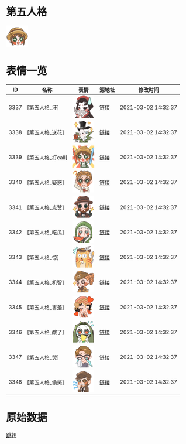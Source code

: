 # 第五人格

<img src="./cover.png" height="60" alt="cover" />

# 表情一览

|ID|名称|表情|源地址|修改时间|
|----|----|----|----|----|
|3337|[第五人格_汗]|<img src="./pic/003337_%5B第五人格_汗%5D.png" height="60" alt="汗"/>|[链接](http://i0.hdslb.com/bfs/emote/2c4b2ba78babafb6c48aefe17791ce1a596e2f37.png)|2021-03-02 14:32:37|
|3338|[第五人格_送花]|<img src="./pic/003338_%5B第五人格_送花%5D.png" height="60" alt="送花"/>|[链接](http://i0.hdslb.com/bfs/emote/5f7bffa5b1c838cbbbf3e1c7041aade8ff37e8ef.png)|2021-03-02 14:32:37|
|3339|[第五人格_打call]|<img src="./pic/003339_%5B第五人格_打call%5D.png" height="60" alt="打call"/>|[链接](http://i0.hdslb.com/bfs/emote/500af9b88cea3a8465c6af89c4a77aa757d1d433.png)|2021-03-02 14:32:37|
|3340|[第五人格_疑惑]|<img src="./pic/003340_%5B第五人格_疑惑%5D.png" height="60" alt="疑惑"/>|[链接](http://i0.hdslb.com/bfs/emote/bda873c19431335c45507831d60060e33e99b377.png)|2021-03-02 14:32:37|
|3341|[第五人格_点赞]|<img src="./pic/003341_%5B第五人格_点赞%5D.png" height="60" alt="点赞"/>|[链接](http://i0.hdslb.com/bfs/emote/2a3c18e6450de05ff07142c3f981017d84de5b0c.png)|2021-03-02 14:32:37|
|3342|[第五人格_吃瓜]|<img src="./pic/003342_%5B第五人格_吃瓜%5D.png" height="60" alt="吃瓜"/>|[链接](http://i0.hdslb.com/bfs/emote/16815f3bcf0d483ee73cbde8945b74f41100d986.png)|2021-03-02 14:32:37|
|3343|[第五人格_惊]|<img src="./pic/003343_%5B第五人格_惊%5D.png" height="60" alt="惊"/>|[链接](http://i0.hdslb.com/bfs/emote/0817afca5359dfaf255804411d08a91c229f9321.png)|2021-03-02 14:32:37|
|3344|[第五人格_机智]|<img src="./pic/003344_%5B第五人格_机智%5D.png" height="60" alt="机智"/>|[链接](http://i0.hdslb.com/bfs/emote/f1cd9fa558863065715d120a8dafcac886e5835c.png)|2021-03-02 14:32:37|
|3345|[第五人格_害羞]|<img src="./pic/003345_%5B第五人格_害羞%5D.png" height="60" alt="害羞"/>|[链接](http://i0.hdslb.com/bfs/emote/87ee189d55220d05a17009f7e75b154be9609ca9.png)|2021-03-02 14:32:37|
|3346|[第五人格_酸了]|<img src="./pic/003346_%5B第五人格_酸了%5D.png" height="60" alt="酸了"/>|[链接](http://i0.hdslb.com/bfs/emote/a79447e5d21ee64a35e34ca19dcf608ffbc23dd0.png)|2021-03-02 14:32:37|
|3347|[第五人格_哭]|<img src="./pic/003347_%5B第五人格_哭%5D.png" height="60" alt="哭"/>|[链接](http://i0.hdslb.com/bfs/emote/02e6b6c33274695ef759ae6cd5fb1d21d00da5ef.png)|2021-03-02 14:32:37|
|3348|[第五人格_偷笑]|<img src="./pic/003348_%5B第五人格_偷笑%5D.png" height="60" alt="偷笑"/>|[链接](http://i0.hdslb.com/bfs/emote/eb9a25b15280d42c8e247e9912060fc4d9f1bf66.png)|2021-03-02 14:32:37|

# 原始数据

[跳转](./raw.json)

